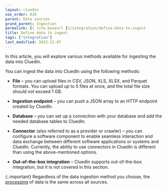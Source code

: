 ```yaml
---
layout: cluedin
nav_order: 010
parent: Data sources
grand_parent: Ingestion
permalink: {{ site.baseurl }}/integration/define-data-to-ingest
title: Define data to ingest
tags: ["integration"]
last_modified: 2023-11-07
---
```


In this article, you will explore various methods available for ingesting the data into CluedIn.

You can ingest the data into CluedIn using the following methods:

- **File** – you can upload files in CSV, JSON, XLS, XLSX, and Parquet formats. You can upload up to 5 files at once, and the total file size should not exceed 1 GB.

- **Ingestion endpoint** – you can push a JSON array to an HTTP endpoint created by CluedIn.

- **Database** – you can set up a connection with your database and add the needed database tables to CluedIn.

- **Connector** (also referred to as a provider or crawler) – you can configure a software component to enable seamless interaction and data exchange between different software applications or systems and CluedIn. Currently, the ability to use connectors in CluedIn is different than using the above-mentioned options.

- **Out-of-the-box integration** – CluedIn supports out-of-the-box integration, but it is not covered in this section.

{:.important}
Regardless of the data ingestion method you choose, the [processing](/integration/process-data) of data is the same across all sources.